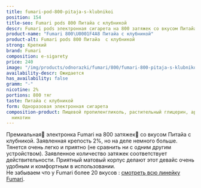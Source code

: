 ```yaml
---
title: fumari-pod-800-pitaja-s-klubnikoi
position: 154
title-seo: Fumari pods 800 Питайа с клубникой
descr: Fumari pods электронная сигарета на 800 затяжек со вкусом Питайа с клубникой
product-name: "Fumari 800\U0001F4A8 Питайа с клубникой"
product-alt: Fumari pods 800 Питайа  с клубникой
strong: Крепкий
brand: Fumari
composition: e-sigarety
price: 240
image: "/img/products/odnorazki/fumari/800/fumari-800-pitaja-s-klubnikoi.png"
availability-descr: Ожидается
has_availability: false
gramm: "-"
nicotine: 2%
portions: 800 тяг
taste: Питайа с клубникой
form: Одноразовая электронная сигарета
composition-product: Пищевой пропиленгликоль, растительный глицерин, ароматизатор,
  никотин
---
```


Премиальная🥇 электронка Fumari на 800 затяжек💨 со вкусом Питайа с клубникой. Заявленная крепость 2%, но на деле немного больше. Тянется очень легко и приятно (не сравнить ни с одним другим устройством). Заявленное количество затяжек соответствует действительности. Приятный матовый корпус делают этот девайс очень удобным и комфортным в использовании.<br>
Не забываем что у Fumari более 20 вкусов : [смотреть всю линейку Fumari](/fumari).